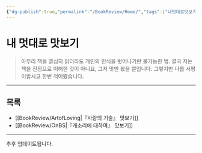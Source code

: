 ```yaml
---
{"dg-publish":true,"permalink":"/BookReview/Home/","tags":["내멋대로맛보기"],"created":"2024-02-08T15:27:29.404+09:00","updated":"2024-05-27T14:59:06.304+09:00"}
---
```



# 내 멋대로 맛보기

> 아무리 책을 열심히 읽더라도 개인의 인식을 벗어나기란 불가능한 법.
> 결국 저는 책을 진정으로 이해한 것이 아니요, 그저 맛만 봤을 뿐입니다.
> 그렇지만 나름 서평이랍시고 한번 적어봤습니다.
---

## 목록

+ [[BookReview/ArtofLoving\|『사랑의 기술』 맛보기]]
+ [[BookReview/OnBS\|『개소리에 대하여』 맛보기]]


---

추후 업데이트됩니다.